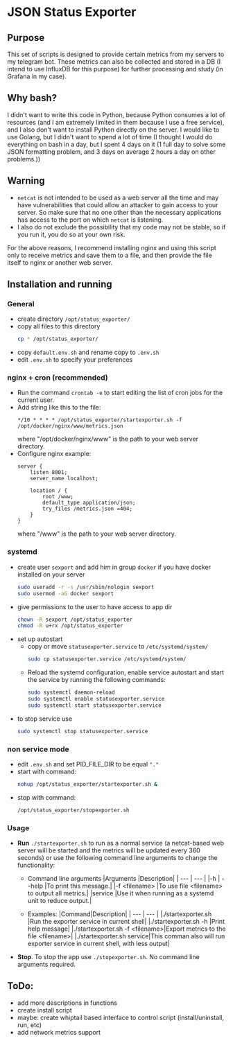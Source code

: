 # JSON Status Exporter
## Purpose
This set of scripts is designed to provide certain metrics from my servers to my telegram bot. These metrics can also be collected and stored in a DB (I intend to use InfluxDB for this purpose) for further processing and study (in Grafana in my case).

## Why bash?
I didn't want to write this code in Python, because Python consumes a lot of resources (and I am extremely limited in them because I use a free service), and I also don't want to install Python directly on the server. I would like to use Golang, but I didn't want to spend a lot of time (I thought I would do everything on bash in a day, but I spent 4 days on it (1 full day to solve some JSON formatting problem, and 3 days on average 2 hours a day on other problems.))

## Warning
* `netcat` is not intended to be used as a web server all the time and may have vulnerabilities that could allow an attacker to gain access to your server. So make sure that no one other than the necessary applications has access to the port on which `netcat` is listening.
* I also do not exclude the possibility that my code may not be stable, so if you run it, you do so at your own risk.

For the above reasons, I recommend installing nginx and using this script only to receive metrics and save them to a file, and then provide the file itself to nginx or another web server.

## Installation and running
### General
* create directory `/opt/status_exporter/`
* copy all files to this directory
    ```bash
    cp * /opt/status_exporter/
    ```
* copy `default.env.sh` and rename copy to `.env.sh`
* edit `.env.sh` to specify your preferences

### nginx + cron (recommended)
* Run the command `crontab -e` to start editing the list of cron jobs for the current user.
* Add string like this to the file:
    ```
    */10 * * * * /opt/status_exporter/startexporter.sh -f /opt/docker/nginx/www/metrics.json
    ```
    where "/opt/docker/nginx/www" is the path to your web server directory.
* Configure nginx
    example:
    ```
    server {
        listen 8001;
        server_name localhost;

        location / {
            root /www;
            default_type application/json;
            try_files /metrics.json =404;
        }
    }
    ```
    where "/www" is the path to your web server directory.

### systemd
* create user `sexport` and add him in group `docker` if you have docker installed on your server
    ```bash
    sudo useradd -r -s /usr/sbin/nologin sexport
    sudo usermod -aG docker sexport
    ```
* give permissions to the user to have access to app dir
    ```bash
    chown -R sexport /opt/status_exporter
    chmod -R u+rx /opt/status_exporter
    ```
* set up autostart 
    * copy or move `statusexporter.service` to `/etc/systemd/system/`
        ```bash
        sudo cp statusexporter.service /etc/systemd/system/
        ```
    * Reload the systemd configuration, enable service autostart and start the service by running the following commands:
        ```bash
        sudo systemctl daemon-reload
        sudo systemctl enable statusexporter.service
        sudo systemctl start statusexporter.service
        ```
* to stop service use
    ```bash
    sudo systemctl stop statusexporter.service
    ```

### non service mode
* edit `.env.sh` and set PID_FILE_DIR to be equal `"."`
* start with command:
    ```bash
    nohup /opt/status_exporter/startexporter.sh &
    ```
* stop with command:
    ```bash
    /opt/status_exporter/stopexporter.sh
    ```

### Usage
* **Run** `./startexporter.sh` to run as a normal service (a netcat-based web server will be started and the metrics will be updated every 360 seconds) or use the following command line arguments to change the functionality:
    * Command line arguments
        |Arguments      |Description|
        | --- | --- |
        |-h \| --help   |To print this message.|
        |-f \<filename> |To use file \<filename> to output all metrics.|
        |service        |Use it when running as a systemd unit to reduce output.|

    * Examples:
        |Command|Description|
        | --- | --- |
        |./startexporter.sh     |Run the exporter service in current shell|
        |./startexporter.sh -h  |Print help message|
        |./startexporter.sh -f \<filename>|Export metrics to the file \<filename>|
        |./startexporter.sh service|This comman also will run exporter service in current shell, with less output|
* **Stop**. To stop the app use `./stopexporter.sh`. No command line arguments required.

## ToDo:
- add more descriptions in functions
- create install script
- maybe: create whiptail based interface to control script (install/uninstall, run, etc)
- add network metrics support